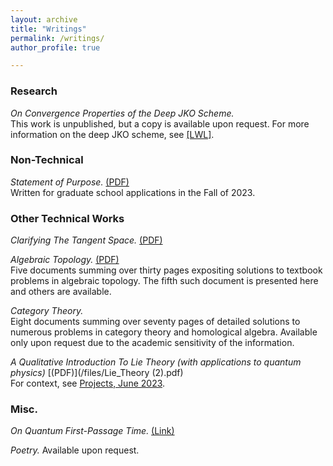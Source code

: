 ```yaml
---
layout: archive
title: "Writings"
permalink: /writings/
author_profile: true

---
```



### Research

*On Convergence Properties of the Deep JKO Scheme.*\
This work is unpublished, but a copy is available upon request. For more information on the deep JKO scheme, see [\[LWL\]](https://www.sciencedirect.com/science/article/pii/S0021999124004364?ref=pdf_download&fr=RR-2&rr=90208f984a7d511c).


### Non-Technical

*Statement of Purpose.* [(PDF)](/files/Statement.pdf)\
Written for graduate school applications in the Fall of 2023. 


### Other Technical Works

*Clarifying The Tangent Space.* [(PDF)](/files/tangent_space.pdf)

*Algebraic Topology.* [(PDF)](/files/AlgTop.pdf)\
Five documents summing over thirty pages expositing solutions to textbook problems in algebraic topology. The fifth such document is presented here and others are available.

*Category Theory.* \
Eight documents summing over seventy pages of detailed solutions to numerous problems in category theory and homological algebra. Available only upon request due to the academic sensitivity of the information.

*A Qualitative Introduction To Lie Theory (with applications to quantum physics)* [(PDF)](/files/Lie_Theory (2).pdf)\
For context, see [Projects, June 2023](https://monte-mahlum.github.io/projects/).


### Misc.

*On Quantum First-Passage Time.* [(Link)](https://physics.stackexchange.com/questions/774291/quantum-first-passage-time)

*Poetry.*
Available upon request.

